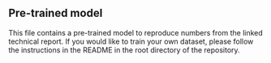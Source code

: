## Pre-trained model

This file contains a pre-trained model to reproduce numbers from the linked technical report. If you would like to train your own dataset, please follow the instructions in the README in the root directory of the repository.
